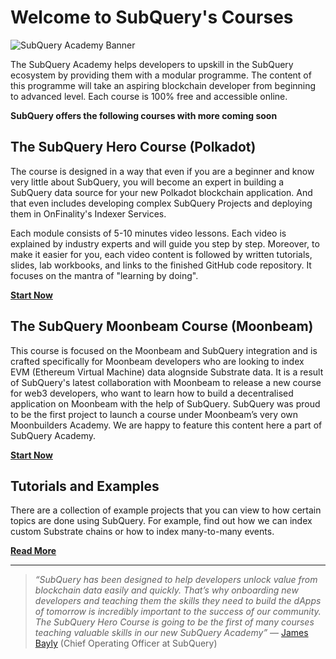 # Welcome to SubQuery's Courses

![SubQuery Academy Banner](/assets/img/academy/academy.png)

The SubQuery Academy helps developers to upskill in the SubQuery ecosystem by providing them with a modular programme. The content of this programme will take an aspiring blockchain developer from beginning to advanced level. Each course is 100% free and accessible online.

**SubQuery offers the following courses with more coming soon**

## The SubQuery Hero Course (Polkadot)

The course is designed in a way that even if you are a beginner and know very little about SubQuery, you will become an expert in building a SubQuery data source for your new Polkadot blockchain application. And that even includes developing complex SubQuery Projects and deploying them in OnFinality's Indexer Services.

Each module consists of 5-10 minutes video lessons. Each video is explained by industry experts and will guide you step by step. Moreover, to make it easier for you, each video content is followed by written tutorials, slides, lab workbooks, and links to the finished GitHub code repository. It focuses on the mantra of "learning by doing".

[**Start Now**](./herocourse/welcome.md)

## The SubQuery Moonbeam Course (Moonbeam)

This course is focused on the Moonbeam and SubQuery integration and is crafted specifically for Moonbeam developers who are looking to index EVM (Ethereum Virtual Machine) data alognside Substrate data. It is a result of SubQuery's latest collaboration with Moonbeam to release a new course for web3 developers, who want to learn how to build a decentralised application on Moonbeam with the help of SubQuery. SubQuery was proud to be the first project to launch a course under Moonbeam’s very own Moonbuilders Academy. We are happy to feature this content here a part of SubQuery Academy.

[**Start Now**](./moonbeam_course/welcome.md)

## Tutorials and Examples

There are a collection of example projects that you can view to how certain topics are done using SubQuery. For example, find out how we can index custom Substrate chains or how to index many-to-many events.

[**Read More**](./tutorials_examples/introduction.md)

---

> _“SubQuery has been designed to help developers unlock value from blockchain data easily and quickly. That’s why onboarding new developers and teaching them the skills they need to build the dApps of tomorrow is incredibly important to the success of our community. The SubQuery Hero Course is going to be the first of many courses teaching valuable skills in our new SubQuery Academy”_ — [James Bayly](https://twitter.com/jamesabayly) (Chief Operating Officer at SubQuery)
